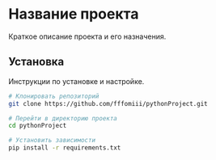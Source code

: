 # Название проекта

Краткое описание проекта и его назначения.

## Установка

Инструкции по установке и настройке.

```bash
# Клонировать репозиторий
git clone https://github.com/fffomiii/pythonProject.git

# Перейти в директорию проекта
cd pythonProject

# Установить зависимости
pip install -r requirements.txt
